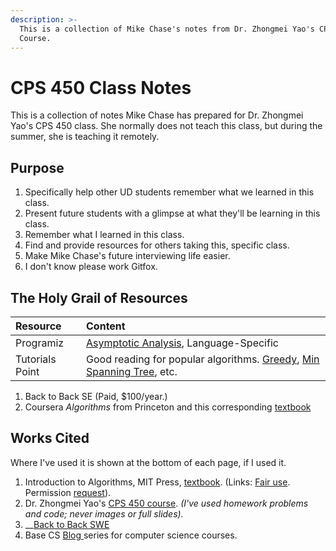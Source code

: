 ```yaml
---
description: >-
  This is a collection of Mike Chase's notes from Dr. Zhongmei Yao's CPS 450
  Course.
---
```


# CPS 450 Class Notes

This is a collection of notes Mike Chase has prepared for Dr. Zhongmei Yao's CPS 450 class. She normally does not teach this class, but during the summer, she is teaching it remotely.
## Purpose

1. Specifically help other UD students remember what we learned in this class.
2. Present future students with a glimpse at what they'll be learning in this class.
3. Remember what I learned in this class.
4. Find and provide resources for others taking this, specific class.
5. Make Mike Chase's future interviewing life easier.
6. I don't know please work Gitfox.

## The Holy Grail of Resources

| Resource | Content |
| :--- | :--- |
| Programiz | [Asymptotic Analysis](https://www.programiz.com/dsa/asymptotic-notations#:~:text=Theta%20Notation%20%28%CE%98%2Dnotation%29,case%20complexity%20of%20an%20algorithm), Language-Specific |
| Tutorials Point | Good reading for popular algorithms. [Greedy](https://www.tutorialspoint.com/introduction-to-greedy-algorithms#:~:text=In%20greedy%20algorithm%20approach%2C%20decisions,lead%20to%20globally%20optimized%20solutions), [Min Spanning Tree](https://www.tutorialspoint.com/Kruskal-s-Minimum-Spanning-Tree-Algorithm), etc. |

1. Back to Back SE \(Paid, $100/year.\)
2. Coursera _Algorithms_ from Princeton and this corresponding [textbook](https://algs4.cs.princeton.edu/home/)

## Works Cited

Where I've used it is shown at the bottom of each page, if I used it.

1. Introduction to Algorithms, MIT Press, [textbook](https://mitpress.mit.edu/books/introduction-algorithms-third-edition). \(Links: [Fair use](https://mitpress.mit.edu/sites/default/files/uploads/GuidelinesforFair%20UseMITPressMaterial-2017Revision%202.pdf). Permission [request](https://mitpress.mit.edu/sites/default/files/quicklinks/2019-03/MIT-Press-Books-Fillable-Permission-Request-Form-030119.pdf)\).
2. Dr. Zhongmei Yao's [CPS 450 course](http://academic.udayton.edu/zhongmeiyao/450592.html). _\(I've used homework problems and code; never images or full slides\)._
3. \_\_[Back to Back SWE](https://backtobackswe.com/platform/content/quicksort/code)
4. Base CS [Blog ](https://medium.com/basecs)series for computer science courses.
